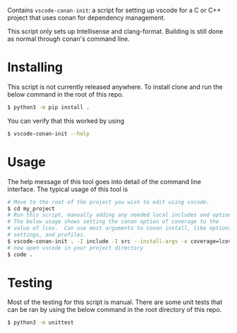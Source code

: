 Contains `vscode-conan-init`: a script for setting up vscode for
a C or C++ project that uses conan for dependency management.

This script only sets up Intellisense and clang-format.
Building is still done as normal through conan's command line.

# Installing

This script is not currently released anywhere.
To install clone and run the below command in the root of this repo.
```sh
$ python3 -m pip install .
```
You can verify that this worked by using
```sh
$ vscode-conan-init --help
```

# Usage

The help message of this tool goes into detail of the command line interface.
The typical usage of this tool is
```sh
# Move to the root of the project you wish to edit using vscode.
$ cd my_project
# Run this script, manually adding any needed local includes and options.
# The below usage shows setting the conan option of coverage to the
# value of lcov.  Can use most arguments to conan install, like options,
# settings, and profiles.
$ vscode-conan-init . -I include -I src --install-args -o coverage=lcov
# now open vscode in your project directory
$ code .
```

# Testing

Most of the testing for this script is manual.
There are some unit tests that can be ran by using the below
command in the root directory of this repo.
```sh
$ python3 -m unittest
```
